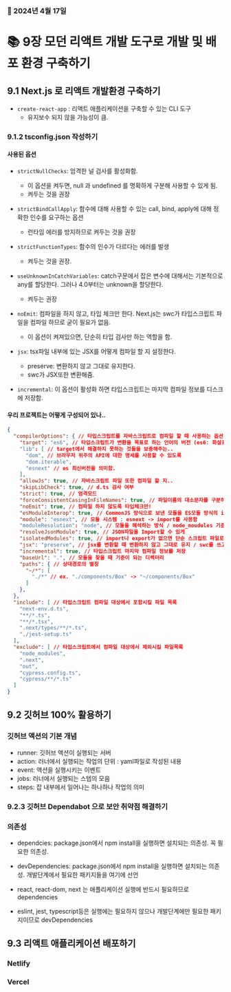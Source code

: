 ### 📅 2024년 4월 17일

# 📚 9장 모던 리액트 개발 도구로 개발 및 배포 환경 구축하기
## 9.1 Next.js 로 리액트 개발환경 구축하기
- `create-react-app` : 리액트 애플리케이션을 구축할 수 있는 CLI 도구
  - 유지보수 되지 않을 가능성이 큼.

### 9.1.2 tsconfig.json 작성하기
#### 사용된 옵션
- `strictNullChecks`: 엄격한 널 검사를 활성화함.
  - 이 옵션을 켜두면, null 과 undefined 를 명확하게 구분해 사용할 수 있게 됨.
  - 켜두는 것을 권장

- `strictBindCallApply`: 함수에 대해 사용할 수 있는 call, bind, apply에 대해 정확한 인수를 요구하는 옵션
  - 런타임 에러를 방지하므로 켜두는 것을 권장

- `strictFunctionTypes`: 함수의 인수가 다르다는 에러를 발생
  - 켜두는 것을 권장.

- `useUnknownInCatchVariables`: catch구문에서 잡은 변수에 대해서는 기본적으로 any를 할당한다. 그러나 4.0부터는 unknown을 할당한다.
  - 켜두는 권장

- `noEmit`: 컴파일을 하지 않고, 타입 체크만 한다. Next.js는 swc가 타입스크립트 파일을 컴파일 하므로 굳이 필요가 없음.   
  - 이 옵션이 켜져있으면, 단순히 타입 검사만 하는 역할을 함.

- `jsx`: tsx파일 내부에 있는 JSX를 어떻게 컴파일 할 지 설정한다.
  - preserve: 변환하지 않고 그대로 유지한다.
  - swc가 JSX또한 변환해줌.

- `incremental`: 이 옵션이 활성화 하면 타입스크립트는 마지막 컴파일 정보를 디스크에 저장함.


#### 우리 프로젝트는 어떻게 구성되어 있나..
```json
{
  "compilerOptions": { // 타입스크립트를 자바스크립트로 컴파일 할 때 사용하는 옵션
    "target": "es6", // 타입스크립트가 변환을 목표로 하는 언어의 버전 (es6: 화살표함수 까지 포함..)
    "lib": [ // target에서 해결하지 못하는 것들을 보충해주는..
      "dom", // 브라우저 위주의 API에 대한 명세를 사용할 수 있도록
      "dom.iterable",
      "esnext" // es 최신버전을 의미함.
    ],
    "allowJs": true, // 자바스크립트 파일 또한 컴파일 할 지..
    "skipLibCheck": true, // d.ts 검사 여부
    "strict": true, // 엄격모드
    "forceConsistentCasingInFileNames": true, // 파일이름의 대소문자를 구분하도록 강제
    "noEmit": true, // 컴파일 하지 않도록 타입체크만!
    "esModuleInterop": true, // CommonJS 방식으로 보낸 모듈을 ES모듈 방식의 import로 가져올 수 있게
    "module": "esnext", // 모듈 시스템 : esnext -> import를 사용함
    "moduleResolution": "node", // 모듈을 해석하는 방식 / node_moudules 기준으로 모듈을 해석 / node이 CommonJS일 때만 사용할 수 있다 했는데.. 왜 가능한거임?
    "resolveJsonModule": true, // JSON파일을 Import할 수 있게
    "isolatedModules": true, // import나 export가 없으면 단순 스크립트 파일로 인식하도록
    "jsx": "preserve", // jsx를 변환할 때 변환하지 않고 그대로 유지 / swc를 쓰고있기 때문.
    "incremental": true, // 타입스크립트 마지막 컴파일 정보를 저장
    "baseUrl": ".", // 모듈을 찾을 때 기준이 되는 디렉터리
    "paths": { // 상대경로의 별칭
      "~/*": [
        "./*" // ex. "./components/Box" -> "~/components/Box"
      ]
    },
  },
  "include": [ // 타입스크립트 컴파일 대상에서 포함시킬 파일 목록
    "next-env.d.ts",
    "**/*.ts",
    "**/*.tsx",
    ".next/types/**/*.ts",
    "./jest-setup.ts"
  ],
  "exclude": [ // 타입스크립트에서 컴파일 대상에서 제외시킬 파일목록
    "node_modules",
    ".next",
    "out",
    "cypress.config.ts",
    "cypress/**/*.ts"
  ]
}

```

## 9.2 깃허브 100% 활용하기
### 깃허브 액션의 기본 개념
- runner: 깃허브 액션이 실행되는 서버
- action: 러너에서 실행되는 작업의 단위 : yaml파일로 작성된 내용
- event: 액션을 실행시키는 이벤트
- jobs: 러너에서 실행되는 스텝의 모음
- steps: 잡 내부에서 일어나는 하나하나 작업의 의미


### 9.2.3 깃허브 Dependabot 으로 보안 취약점 해결하기
### 의존성
- dependcies: package.json에서 npm install을 실행하면 설치되는 의존성. 꼭 필요한 의존성.
- devDependencies: package.json에서 npm install을 실행하면 설치되는 의존성. 개발단계에서 필요한 패키지들을 여기에 선언

- react, react-dom, next 는 애플리케이션 실행에 반드시 필요하므로 dependencies
- eslint, jest, typescript등은 실행에는 필요하지 않으나 개발단계에만 필요한 패키지이므로 devDependencies

## 9.3 리액트 애플리케이션 배포하기
### Netlify
### Vercel